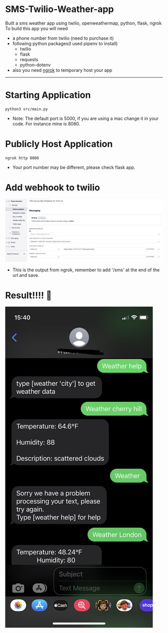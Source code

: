 # SMS-Twilio-Weather-app
Built a sms weather app using twilio, openweathermap, python, flask, ngrok
To build this app you will need
- a phone number from twilio (need to purchase it)
- following python packages(I used pipenv to install)
    - twilio
    - flask
    - requests
    - python-dotenv
- also you need [ngrok](https://ngrok.com/) to temporary host your app
***
# Starting Application
```
python3 src/main.py
```
- Note: The default port is 5000, if you are using a mac change it in your code. For instance mine is 8080.

# Publicly Host Application 
```
ngrok http 8080
```
- Your port number may be different, please check flask app.
# Add webhook to twilio
![](img/twilio_setting.png)
- This is the output from ngrok, remember to add '/sms' at the end of the url and save.
# Result!!!! 🥳
![](img/demo.PNG)